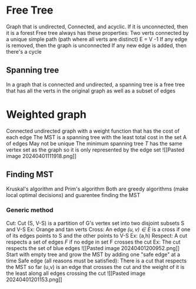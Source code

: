 # Free Tree
Graph that is undirected, Connected, and acyclic.
	If it is unconnected, then it is a forest
Free tree always has these properties:
	Two verts connected by a unique simple path (path where all verts are distinct)
	E = V -1
	If any edge is removed, then the graph is unconnected 
	If any new edge is added, then there's a cycle

## Spanning tree
In a graph that is connected and undirected, a spanning tree is a free tree that has all the verts in the original graph as well as a subset of edges

# Weighted graph
Connected undirected graph with a weight function that has the cost of each edge
The MST is a spanning tree with the least total cost in the set A of edges
	May not be unique
The minimum spanning tree *T* has the same vertex set as the graph so it is only represented by the edge set 
![[Pasted image 20240401111918.png]]

## Finding MST
Kruskal's algorithm and Prim's algorithm
Both are greedy algorithms (make local optimal decisions) and guarentee finding the MST

### Generic method
Cut:
	Cut (S, V-S) is a partition of G's vertex set into two disjoint subsets S and V-S
	Ex: Orange and tan verts
Cross:
	An edge *$(u,v) \in E$*  is a cross if one of its edges points to S and the other points to V-S
	Ex: (a,h)
Respect: 
	A cut respects a set of edges *F* if no edge in set F crosses the cut
	Ex: The cut respects the set of blue edges
![[Pasted image 20240401200952.png]]
Start with empty tree and grow the MST by adding one "safe edge" at a time
Safe edge (all reasons must be satisfied):
	There is a cut that respects the MST so far
	(u,v) is an edge that crosses the cut and the weight of it is the least along all edges crossing the cut
![[Pasted image 20240401201153.png]]
